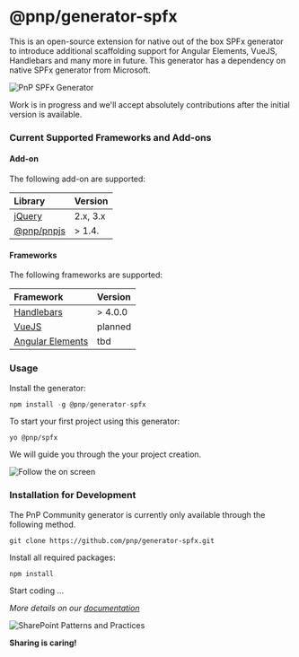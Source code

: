 # @pnp/generator-spfx

This is an open-source extension for native out of the box SPFx generator to introduce additional scaffolding support for Angular Elements, VueJS, Handlebars  and many more in future. This generator has a dependency on native SPFx generator from Microsoft.

![PnP SPFx Generator](https://pnp.github.io/generator-spfx/assets/pnpspfx-title.png)

Work is in progress and we'll accept absolutely contributions after the initial version is available.

### Current Supported Frameworks and Add-ons

#### Add-on

The following add-on are supported:

| Library | Version |
|:--|:--|
| [jQuery](http://jquery.com) | 2.x, 3.x |
| [@pnp/pnpjs](https://github.com/pnp/pnpjs) | > 1.4. |

#### Frameworks

The following frameworks are supported:

| Framework | Version |
|:--|:--|
| [Handlebars](http://handlebarsjs.com) | > 4.0.0 |
| [VueJS](https://vuejs.org) | planned |
| [Angular Elements](https://angular.io/guide/elements) | tbd |

### Usage

Install the generator:

```js
npm install -g @pnp/generator-spfx
```

To start your first project using this generator:

```
yo @pnp/spfx
```

We will guide you through the your project creation.

![Follow the  on screen](https://pnp.github.io/generator-spfx/assets/yo-running.png)

### Installation for Development

The PnP Community generator is currently only available through the following method.

```
git clone https://github.com/pnp/generator-spfx.git
```

Install all required packages:

```
npm install
```

Start coding ...

*More details on our [documentation](https://pnp.github.io/generator-spfx/)*


![SharePoint Patterns and Practices](https://devoffice.blob.core.windows.net/media/Default/PnP/pnplogoblue.png)

**Sharing is caring!**
